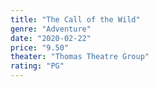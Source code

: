 ```yaml
---
title: "The Call of the Wild"
genre: "Adventure"
date: "2020-02-22"
price: "9.50"
theater: "Thomas Theatre Group"
rating: "PG"
---
```

